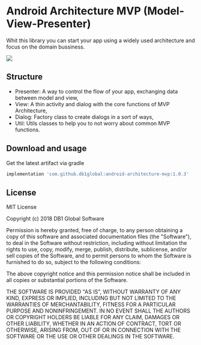 # Android Architecture MVP (Model-View-Presenter)

Whit this library you can start your app using a widely used architecture and focus on the domain bussiness.

[![](https://jitpack.io/v/db1global/android-architecture-mvp.svg)](https://jitpack.io/#db1global/android-architecture-mvp)

## Structure

* Presenter: A way to control the flow of your app, exchanging data between model and view,
* View: A thin activity and dialog with the core functions of MVP Architecture,
* Dialog: Factory class to create dialogs in a sort of ways,
* Util: Utils classes to help you to not worry about common MVP functions. 

## Download and usage

Get the latest artifact via gradle
```groovy
implementation 'com.github.db1global:android-architecture-mvp:1.0.3'
```

## License
MIT License

Copyright (c) 2018 DB1 Global Software

Permission is hereby granted, free of charge, to any person obtaining a copy
of this software and associated documentation files (the "Software"), to deal
in the Software without restriction, including without limitation the rights
to use, copy, modify, merge, publish, distribute, sublicense, and/or sell
copies of the Software, and to permit persons to whom the Software is
furnished to do so, subject to the following conditions:

The above copyright notice and this permission notice shall be included in all
copies or substantial portions of the Software.

THE SOFTWARE IS PROVIDED "AS IS", WITHOUT WARRANTY OF ANY KIND, EXPRESS OR
IMPLIED, INCLUDING BUT NOT LIMITED TO THE WARRANTIES OF MERCHANTABILITY,
FITNESS FOR A PARTICULAR PURPOSE AND NONINFRINGEMENT. IN NO EVENT SHALL THE
AUTHORS OR COPYRIGHT HOLDERS BE LIABLE FOR ANY CLAIM, DAMAGES OR OTHER
LIABILITY, WHETHER IN AN ACTION OF CONTRACT, TORT OR OTHERWISE, ARISING FROM,
OUT OF OR IN CONNECTION WITH THE SOFTWARE OR THE USE OR OTHER DEALINGS IN THE
SOFTWARE.
